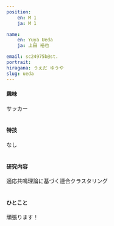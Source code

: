 ```yaml
---
position:
    en: M 1
    ja: M 1

name:
    en: Yuya Ueda
    ja: 上田 裕也

email: sc24975b@st.
portrait: 
hiragana: うえだ ゆうや
slug: ueda
---
```


#### 趣味
サッカー
<br><br>

#### 特技
なし
<br><br>

#### 研究内容
適応共鳴理論に基づく連合クラスタリング
<br><br>

#### ひとこと
頑張ります！
<br><br>
